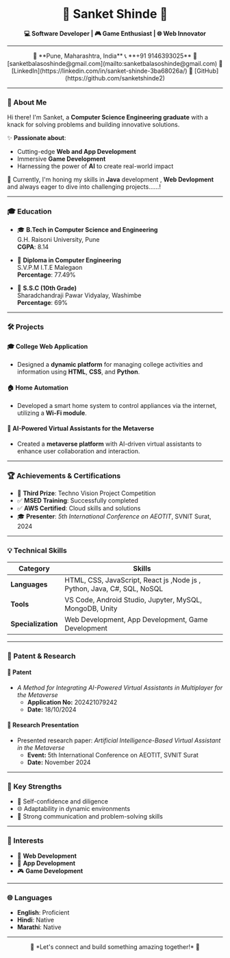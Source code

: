 <h1 align="center">🌟 Sanket Shinde 🌟</h1>  
<p align="center">
  <strong>💻 Software Developer | 🎮 Game Enthusiast | 🌐 Web Innovator</strong>  
</p>

---

<p align="center">
  📍 **Pune, Maharashtra, India**  
  📞 **+91 9146393025**  
  📧 [sanketbalasoshinde@gmail.com](mailto:sanketbalasoshinde@gmail.com)  
  🔗 [LinkedIn](https://linkedin.com/in/sanket-shinde-3ba68026a/)  
  🔗 [GitHub](https://github.com/sanketshinde2)  
</p>

---

### 👋 About Me  
Hi there! I'm Sanket, a **Computer Science Engineering graduate** with a knack for solving problems and building innovative solutions.  

✨ **Passionate about**:  
- Cutting-edge **Web and App Development**  
- Immersive **Game Development**  
- Harnessing the power of **AI** to create real-world impact  

🚀 Currently, I'm honing my skills in **Java** development , **Web Devlopment** and always eager to dive into challenging projects......!  

---

### 🎓 Education  
- 🎓 **B.Tech in Computer Science and Engineering**  
  G.H. Raisoni University, Pune  
  **CGPA**: 8.14  

- 📜 **Diploma in Computer Engineering**  
  S.V.P.M I.T.E Malegaon  
  **Percentage**: 77.49%  

- 🏫 **S.S.C (10th Grade)**  
  Sharadchandraji Pawar Vidyalay, Washimbe  
  **Percentage**: 69%  

---

### 🛠️ Projects  
#### 🎓 **College Web Application**  
- Designed a **dynamic platform** for managing college activities and information using **HTML**, **CSS**, and **Python**.  

#### 🏠 **Home Automation**  
- Developed a smart home system to control appliances via the internet, utilizing a **Wi-Fi module**.  

#### 🌌 **AI-Powered Virtual Assistants for the Metaverse**  
- Created a **metaverse platform** with AI-driven virtual assistants to enhance user collaboration and interaction.  

---

### 🏆 Achievements & Certifications  
- 🥉 **Third Prize**: Techno Vision Project Competition  
- ✅ **MSED Training**: Successfully completed  
- ✅ **AWS Certified**: Cloud skills and solutions  
- 🎓 **Presenter**: *5th International Conference on AEOTIT*, SVNIT Surat, 2024  

---

### 💡 Technical Skills  
| **Category**       | **Skills**                                                              |  
|--------------------|-------------------------------------------------------------------------|  
| **Languages**      | HTML, CSS, JavaScript, React js ,Node js , Python, Java, C#, SQL, NoSQL                     |  
| **Tools**          | VS Code, Android Studio, Jupyter, MySQL, MongoDB, Unity                 |  
| **Specialization** | Web Development, App Development, Game Development                      |  

---

### 📝 Patent & Research  
#### 📄 **Patent**  
- *A Method for Integrating AI-Powered Virtual Assistants in Multiplayer for the Metaverse*  
  - **Application No:** 202421079242  
  - **Date:** 18/10/2024  

#### 🎤 **Research Presentation**  
- Presented research paper: *Artificial Intelligence-Based Virtual Assistant in the Metaverse*  
  - **Event:** 5th International Conference on AEOTIT, SVNIT Surat  
  - **Date:** November 2024  

---

### 🌟 Key Strengths  
- 💪 Self-confidence and diligence  
- 🌐 Adaptability in dynamic environments  
- 🧠 Strong communication and problem-solving skills  

---

### 📌 Interests  
- 🎨 **Web Development**  
- 📱 **App Development**  
- 🎮 **Game Development**  

---

### 🌐 Languages  
- **English**: Proficient  
- **Hindi**: Native  
- **Marathi**: Native  

---

<p align="center">
  🚀 *Let's connect and build something amazing together!* 🚀  
</p>

